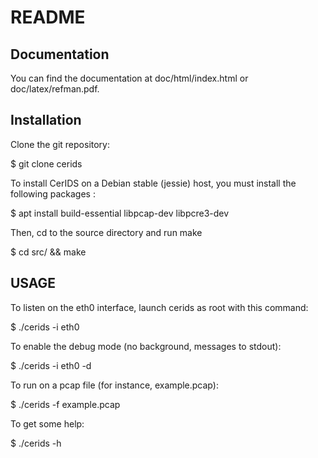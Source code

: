 README 
=====

Documentation
--------------

You can find the documentation at doc/html/index.html or doc/latex/refman.pdf.


Installation
------------

Clone the git repository:


$ git clone <bitbuckCerids> cerids


To install CerIDS on a Debian stable (jessie) host, you must install the 
following packages :


$ apt install build-essential libpcap-dev libpcre3-dev


Then, cd to the source directory and run make


$ cd src/ && make


USAGE
-----

To listen on the eth0 interface, launch cerids as root with this command:


$ ./cerids -i eth0


To enable the debug mode (no background, messages to stdout):


$ ./cerids -i eth0 -d


To run on a pcap file (for instance, example.pcap):


$ ./cerids -f example.pcap


To get some help:


$ ./cerids -h
